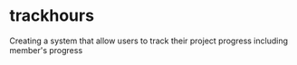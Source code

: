 # trackhours
Creating a system that allow users to track their project progress including member's progress
